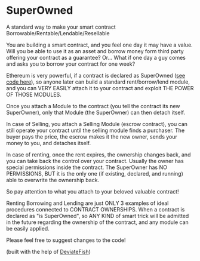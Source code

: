 # SuperOwned
A standard way to make your smart contract Borrowable/Rentable/Lendable/Resellable

You are building a smart contract, and  you feel one day it may have a value.
Will you be able to use it as an asset and borrow money form third party offering your contract as a guarantee?
Or... What if one day a guy comes and asks you to borrow your contract for one week?

Ethereum is very powerful, if a contract is declared as SuperOwned (<a href="https://github.com/monkeyscage/SuperOwned/blob/master/SuperOwned.sol">see code here</a>), so anyone later can build a standard rent/borrow/lend module, and you can VERY EASILY attach it to your contract and exploit THE POWER OF THOSE MODULES.

Once you attach a Module to the contract (you tell the contract its new SuperOwner), only that Module (the SuperOwner) can then detach itself.

In case of Selling, you attach a Selling Module (escrow contract), you can still operate your contract until the selling module finds a purchaser. The buyer pays the price, the escrow makes it the new owner, sends your money to you, and detaches itself.

In case of renting, once the rent expires, the ownership changes back, and you can take back the control over your contract.
Usually the owner has special permissions inside the contract. The SuperOwner has NO PERMISSIONS, BUT it is the only one (if existing, declared, and running) able to overwrite the ownership back.



So pay attention to what you attach to your beloved valuable contract!

Renting Borrowing and Lending are just ONLY 3 examples of ideal procedures connected to CONTRACT OWNERSHIPS.
When a contract is declared as "is SuperOwned", so ANY KIND of smart trick will be admitted in the future regarding the ownership of the contract, and any module can be easily applied.

Please feel free to suggest changes to the code!

(built with the help of <a href="https://gist.github.com/DeviateFish">DeviateFish</a>)
